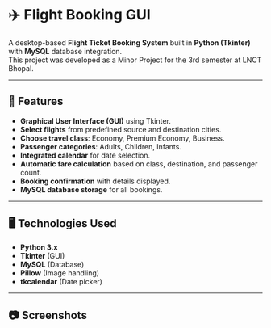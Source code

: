 # ✈️ Flight Booking GUI

A desktop-based **Flight Ticket Booking System** built in **Python (Tkinter)** with **MySQL** database integration.  
This project was developed as a Minor Project for the 3rd semester at LNCT Bhopal.

---

## 📌 Features
- **Graphical User Interface (GUI)** using Tkinter.
- **Select flights** from predefined source and destination cities.
- **Choose travel class**: Economy, Premium Economy, Business.
- **Passenger categories**: Adults, Children, Infants.
- **Integrated calendar** for date selection.
- **Automatic fare calculation** based on class, destination, and passenger count.
- **Booking confirmation** with details displayed.
- **MySQL database storage** for all bookings.

---

## 🖥️ Technologies Used
- **Python 3.x**
- **Tkinter** (GUI)
- **MySQL** (Database)
- **Pillow** (Image handling)
- **tkcalendar** (Date picker)

---

## 📷 Screenshots

